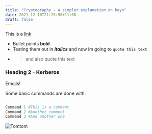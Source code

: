 ```yaml
---
title: "Cryptography - a simpler explanation on keys"
date: 2021-12-10T21:25:50+11:00
draft: false
---
```


This is a [link](https://www.pexels.com/photo/selective-focus-photography-of-orange-tabby-cat-1170986/)

* Bullet points **bold**
* Testing them out in ***italics*** and now im going to `quote this text`
* >and also quote this text

### Heading 2 - Kerberos

Emojis!

Some basic commands are done with:

```python

Command 1 #This is a comment
Command 2 #Another comment
Command 3 #And another one

```

![Tomtom](C:\Users\natas\Blog\cyber-blog\resources\_gen\images\Tomtom.jpg)
